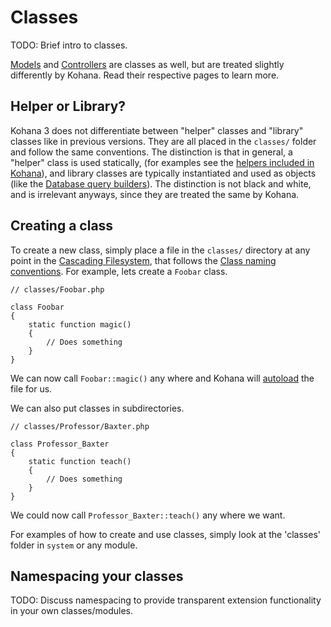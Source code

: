 # Classes

TODO: Brief intro to classes.

[Models](mvc/models) and [Controllers](mvc/controllers) are classes as well, but are treated slightly differently by Kohana. Read their respective pages to learn more.

## Helper or Library?

Kohana 3 does not differentiate between "helper" classes and "library" classes like in previous versions. They are all placed in the `classes/` folder and follow the same conventions. The distinction is that in general, a "helper" class is used statically, (for examples see the [helpers included in Kohana](helpers)), and library classes are typically instantiated and used as objects (like the [Database query builders](../database/query/builder)). The distinction is not black and white, and is irrelevant anyways, since they are treated the same by Kohana.

## Creating a class

To create a new class, simply place a file in the `classes/` directory at any point in the [Cascading Filesystem](files), that follows the [Class naming conventions](conventions#class-names-and-file-location). For example, lets create a `Foobar` class.

    // classes/Foobar.php

    class Foobar
    {
        static function magic()
        {
            // Does something
        }
    }

We can now call `Foobar::magic()` any where and Kohana will [autoload](autoloading) the file for us.

We can also put classes in subdirectories.

    // classes/Professor/Baxter.php

    class Professor_Baxter
    {
        static function teach()
        {
            // Does something
        }
    }

We could now call `Professor_Baxter::teach()` any where we want.

For examples of how to create and use classes, simply look at the 'classes' folder in `system` or any module.

## Namespacing your classes

TODO: Discuss namespacing to provide transparent extension functionality in your own classes/modules.

